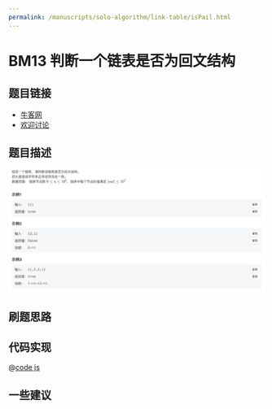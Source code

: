 ```yaml
---
permalink: /manuscripts/solo-algorithm/link-table/isPail.html
---
```

# BM13 判断一个链表是否为回文结构



## 题目链接

- [牛客网](https://www.nowcoder.com/share/jump/8484115461694840858005)
- [欢迎讨论]()

## 题目描述

![反转链表.png](../images/isPail.png)



## 刷题思路

## 代码实现

@[code js](@code/algorithm/interview-101/isPail.js)


## 一些建议
